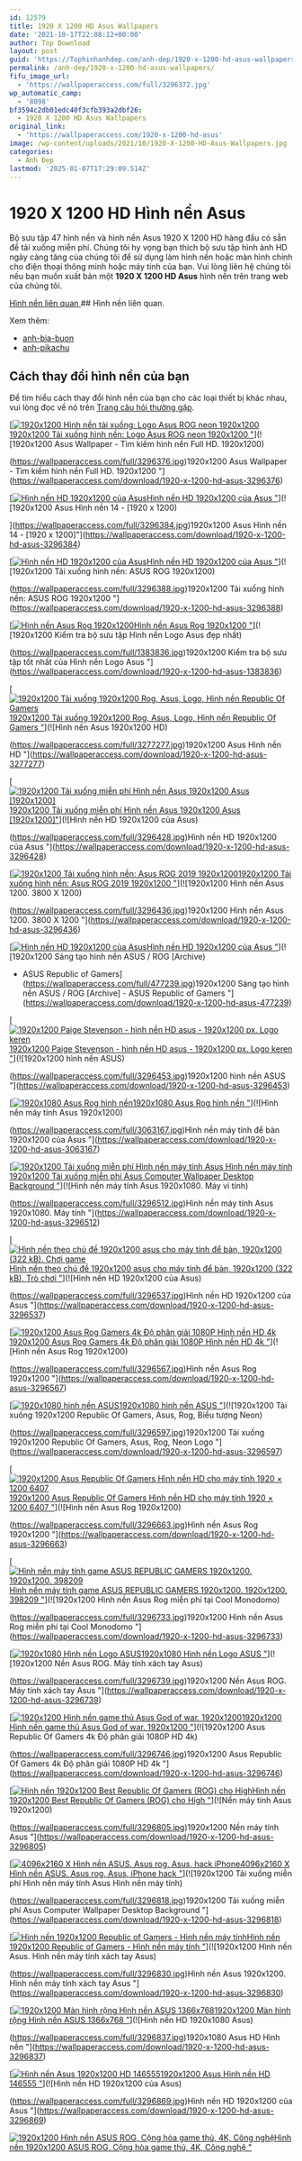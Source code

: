 ```yaml
---
id: 12579
title: 1920 X 1200 HD Asus Wallpapers
date: '2021-10-17T22:08:12+00:00'
author: Top Download
layout: post
guid: 'https://Tophinhanhdep.com/anh-dep/1920-x-1200-hd-asus-wallpapers/'
permalink: /anh-dep/1920-x-1200-hd-asus-wallpapers/
fifu_image_url:
  - 'https://wallpaperaccess.com/full/3296372.jpg'
wp_automatic_camp:
  - '8098'
bf3594c2db01edc40f3cfb393a2dbf26:
  - 1920 X 1200 HD Asus Wallpapers
original_link:
  - 'https://wallpaperaccess.com/1920-x-1200-hd-asus'
image: /wp-content/uploads/2021/10/1920-X-1200-HD-Asus-Wallpapers.jpg
categories:
  - Ảnh Đẹp
lastmod: '2025-01-07T17:29:09.514Z'
---
```

# 1920 X 1200 HD Hình nền Asus

Bộ sưu tập 47 hình nền và hình nền Asus 1920 X 1200 HD hàng đầu có sẵn để tải xuống miễn phí. Chúng tôi hy vọng bạn thích bộ sưu tập hình ảnh HD ngày càng tăng của chúng tôi để sử dụng làm hình nền hoặc màn hình chính cho điện thoại thông minh hoặc máy tính của bạn. Vui lòng liên hệ chúng tôi nếu bạn muốn xuất bản một **1920 X 1200 HD Asus** hình nền trên trang web của chúng tôi.

[Hình nền liên quan ](#related) ## Hình nền liên quan.

   
 Xem thêm:

   
- [anh-bia-buon](https://tophinhanhdep.com/anh-bia/anh-bia-buon/)
- [anh-pikachu](https://tophinhanhdep.com/anh-anime/anh-pikachu/)

## Cách thay đổi hình nền của bạn

Để tìm hiểu cách thay đổi hình nền của bạn cho các loại thiết bị khác nhau, vui lòng đọc về nó trên [Trang câu hỏi thường gặp](https://tophinhanhdep.com/faq/).

  
[[![1920x1200 Hình nền tải xuống: Logo Asus ROG neon 1920x1200](https://wallpaperaccess.com/full/3296372.jpg)1920x1200 Tải xuống hình nền: Logo Asus ROG neon 1920x1200 "](https://wallpaperaccess.com/download/1920-x-1200-hd-asus-3296372)](![1920x1200 Asus Wallpaper - Tìm kiếm hình nền Full HD.  1920x1200)

(https://wallpaperaccess.com/full/3296376.jpg)1920x1200 Asus Wallpaper - Tìm kiếm hình nền Full HD. 1920x1200 "](https://wallpaperaccess.com/download/1920-x-1200-hd-asus-3296376)

[[![Hình nền HD 1920x1200 của Asus](https://wallpaperaccess.com/full/3296378.jpg)Hình nền HD 1920x1200 của Asus "](https://wallpaperaccess.com/download/1920-x-1200-hd-asus-3296378)](![1920x1200 Asus Hình nền 14 - [1920 x 1200)

](https://wallpaperaccess.com/full/3296384.jpg)1920x1200 Asus Hình nền 14 - \[1920 x 1200\]"](https://wallpaperaccess.com/download/1920-x-1200-hd-asus-3296384)

[[![Hình nền HD 1920x1200 của Asus](https://wallpaperaccess.com/full/81635.jpg)Hình nền HD 1920x1200 của Asus "](https://wallpaperaccess.com/download/1920-x-1200-hd-asus-81635)](![1920x1200 Tải xuống hình nền: ASUS ROG 1920x1200)

(https://wallpaperaccess.com/full/3296388.jpg)1920x1200 Tải xuống hình nền: ASUS ROG 1920x1200 "](https://wallpaperaccess.com/download/1920-x-1200-hd-asus-3296388)

[[![Hình nền Asus Rog 1920x1200](https://wallpaperaccess.com/full/830415.jpg)Hình nền Asus Rog 1920x1200 "](https://wallpaperaccess.com/download/1920-x-1200-hd-asus-830415)](![1920x1200 Kiểm tra bộ sưu tập Hình nền Logo Asus đẹp nhất)

(https://wallpaperaccess.com/full/1383836.jpg)1920x1200 Kiểm tra bộ sưu tập tốt nhất của Hình nền Logo Asus "](https://wallpaperaccess.com/download/1920-x-1200-hd-asus-1383836)

[[![1920x1200 Tải xuống 1920x1200 Rog, Asus, Logo, Hình nền Republic Of Gamers](https://wallpaperaccess.com/full/3296395.jpg)1920x1200 Tải xuống 1920x1200 Rog, Asus, Logo, Hình nền Republic Of Gamers "](https://wallpaperaccess.com/download/1920-x-1200-hd-asus-3296395)](![Hình nền Asus 1920x1200 HD)

(https://wallpaperaccess.com/full/3277277.jpg)1920x1200 Asus Hình nền HD "](https://wallpaperaccess.com/download/1920-x-1200-hd-asus-3277277)

[[![1920x1200 Tải xuống miễn phí Hình nền Asus 1920x1200 Asus [1920x1200]](https://wallpaperaccess.com/full/3296408.jpg)1920x1200 Tải xuống miễn phí Hình nền Asus 1920x1200 Asus \[1920x1200\]"](https://wallpaperaccess.com/download/1920-x-1200-hd-asus-3296408)](![Hình nền HD 1920x1200 của Asus)

(https://wallpaperaccess.com/full/3296428.jpg)Hình nền HD 1920x1200 của Asus "](https://wallpaperaccess.com/download/1920-x-1200-hd-asus-3296428)

[[![1920x1200 Tải xuống hình nền: Asus ROG 2019 1920x1200](https://wallpaperaccess.com/full/3296430.jpg)1920x1200 Tải xuống hình nền: Asus ROG 2019 1920x1200 "](https://wallpaperaccess.com/download/1920-x-1200-hd-asus-3296430)](![1920x1200 Hình nền Asus 1200.  3800 X 1200)

(https://wallpaperaccess.com/full/3296436.jpg)1920x1200 Hình nền Asus 1200. 3800 X 1200 "](https://wallpaperaccess.com/download/1920-x-1200-hd-asus-3296436)

[[![Hình nền HD 1920x1200 của Asus](https://wallpaperaccess.com/full/3296443.jpg)Hình nền HD 1920x1200 của Asus "](https://wallpaperaccess.com/download/1920-x-1200-hd-asus-3296443)](![1920x1200 Sáng tạo hình nền ASUS / ROG [Archive)

 - ASUS Republic of Gamers](https://wallpaperaccess.com/full/477239.jpg)1920x1200 Sáng tạo hình nền ASUS / ROG \[Archive\] - ASUS Republic of Gamers "](https://wallpaperaccess.com/download/1920-x-1200-hd-asus-477239)

[[![1920x1200 Paige Stevenson - hình nền HD asus - 1920x1200 px.  Logo keren](https://wallpaperaccess.com/full/367225.jpg)1920x1200 Paige Stevenson - hình nền HD asus - 1920x1200 px. Logo keren "](https://wallpaperaccess.com/download/1920-x-1200-hd-asus-367225)](![1920x1200 hình nền ASUS)

(https://wallpaperaccess.com/full/3296453.jpg)1920x1200 hình nền ASUS "](https://wallpaperaccess.com/download/1920-x-1200-hd-asus-3296453)

[[![1920x1080 Asus Rog hình nền](https://wallpaperaccess.com/full/868688.jpg)1920x1080 Asus Rog hình nền "](https://wallpaperaccess.com/download/1920-x-1200-hd-asus-868688)](![Hình nền máy tính Asus 1920x1200)

(https://wallpaperaccess.com/full/3063167.jpg)Hình nền máy tính để bàn 1920x1200 của Asus "](https://wallpaperaccess.com/download/1920-x-1200-hd-asus-3063167)

[[![1920x1200 Tải xuống miễn phí Hình nền máy tính Asus Hình nền máy tính](https://wallpaperaccess.com/full/3296463.jpg)1920x1200 Tải xuống miễn phí Asus Computer Wallpaper Desktop Background "](https://wallpaperaccess.com/download/1920-x-1200-hd-asus-3296463)](![Hình nền máy tính Asus 1920x1080.  Máy vi tính)

(https://wallpaperaccess.com/full/3296512.jpg)Hình nền máy tính Asus 1920x1080. Máy tính "](https://wallpaperaccess.com/download/1920-x-1200-hd-asus-3296512)

[[![Hình nền theo chủ đề 1920x1200 asus cho máy tính để bàn, 1920x1200 (322 kB).  Chơi game](https://wallpaperaccess.com/full/3296518.jpg)Hình nền theo chủ đề 1920x1200 asus cho máy tính để bàn, 1920x1200 (322 kB). Trò chơi "](https://wallpaperaccess.com/download/1920-x-1200-hd-asus-3296518)](![Hình nền HD 1920x1200 của Asus)

(https://wallpaperaccess.com/full/3296537.jpg)Hình nền HD 1920x1200 của Asus "](https://wallpaperaccess.com/download/1920-x-1200-hd-asus-3296537)

[[![1920x1200 Asus Rog Gamers 4k Độ phân giải 1080P Hình nền HD 4k](https://wallpaperaccess.com/full/3296539.jpg)1920x1200 Asus Rog Gamers 4k Độ phân giải 1080P Hình nền HD 4k "](https://wallpaperaccess.com/download/1920-x-1200-hd-asus-3296539)](![Hình nền Asus Rog 1920x1200)

(https://wallpaperaccess.com/full/3296567.jpg)Hình nền Asus Rog 1920x1200 "](https://wallpaperaccess.com/download/1920-x-1200-hd-asus-3296567)

[[![1920x1080 hình nền ASUS](https://wallpaperaccess.com/full/3296589.jpg)1920x1080 hình nền ASUS "](https://wallpaperaccess.com/download/1920-x-1200-hd-asus-3296589)](![1920x1200 Tải xuống 1920x1200 Republic Of Gamers, Asus, Rog, Biểu tượng Neon)

(https://wallpaperaccess.com/full/3296597.jpg)1920x1200 Tải xuống 1920x1200 Republic Of Gamers, Asus, Rog, Neon Logo "](https://wallpaperaccess.com/download/1920-x-1200-hd-asus-3296597)

[[![1920x1200 Asus Republic Of Gamers Hình nền HD cho máy tính 1920 × 1200 6407](https://wallpaperaccess.com/full/3296614.png)1920x1200 Asus Republic Of Gamers Hình nền HD cho máy tính 1920 × 1200 6407 "](https://wallpaperaccess.com/download/1920-x-1200-hd-asus-3296614)](![Hình nền Asus Rog 1920x1200)

(https://wallpaperaccess.com/full/3296663.jpg)Hình nền Asus Rog 1920x1200 "](https://wallpaperaccess.com/download/1920-x-1200-hd-asus-3296663)

[[![Hình nền máy tính game ASUS REPUBLIC GAMERS 1920x1200.  1920x1200.  398209](https://wallpaperaccess.com/full/3296685.jpg)Hình nền máy tính game ASUS REPUBLIC GAMERS 1920x1200. 1920x1200. 398209 "](https://wallpaperaccess.com/download/1920-x-1200-hd-asus-3296685)](![1920x1200 Hình nền Asus Rog miễn phí tại Cool Monodomo)

(https://wallpaperaccess.com/full/3296733.jpg)1920x1200 Hình nền Asus Rog miễn phí tại Cool Monodomo "](https://wallpaperaccess.com/download/1920-x-1200-hd-asus-3296733)

[[![1920x1080 Hình nền Logo ASUS](https://wallpaperaccess.com/full/1383834.jpg)1920x1080 Hình nền Logo ASUS "](https://wallpaperaccess.com/download/1920-x-1200-hd-asus-1383834)](![1920x1200 Nền Asus ROG.  Máy tính xách tay Asus)

(https://wallpaperaccess.com/full/3296739.jpg)1920x1200 Nền Asus ROG. Máy tính xách tay Asus "](https://wallpaperaccess.com/download/1920-x-1200-hd-asus-3296739)

[[![1920x1200 Hình nền game thủ Asus God of war.  1920x1200](https://wallpaperaccess.com/full/806424.jpg)1920x1200 Hình nền game thủ Asus God of war. 1920x1200 "](https://wallpaperaccess.com/download/1920-x-1200-hd-asus-806424)](![1920x1200 Asus Republic Of Gamers 4k Độ phân giải 1080P HD 4k)

(https://wallpaperaccess.com/full/3296746.jpg)1920x1200 Asus Republic Of Gamers 4k Độ phân giải 1080P HD 4k "](https://wallpaperaccess.com/download/1920-x-1200-hd-asus-3296746)

[[![Hình nền 1920x1200 Best Republic Of Gamers (ROG) cho High](https://wallpaperaccess.com/full/3296752.jpg)Hình nền 1920x1200 Best Republic Of Gamers (ROG) cho High "](https://wallpaperaccess.com/download/1920-x-1200-hd-asus-3296752)](![Nền máy tính Asus 1920x1200)

(https://wallpaperaccess.com/full/3296805.jpg)1920x1200 Nền máy tính Asus "](https://wallpaperaccess.com/download/1920-x-1200-hd-asus-3296805)

[[![4096x2160 X Hình nền ASUS.  Asus rog, Asus, hack iPhone](https://wallpaperaccess.com/full/813538.png)4096x2160 X Hình nền ASUS. Asus rog, Asus, iPhone hack "](https://wallpaperaccess.com/download/1920-x-1200-hd-asus-813538)](![1920x1200 Tải xuống miễn phí Hình nền máy tính Asus Hình nền máy tính)

(https://wallpaperaccess.com/full/3296818.jpg)1920x1200 Tải xuống miễn phí Asus Computer Wallpaper Desktop Background "](https://wallpaperaccess.com/download/1920-x-1200-hd-asus-3296818)

[[![Hình nền 1920x1200 Republic of Gamers - Hình nền máy tính](https://wallpaperaccess.com/full/2506476.jpg)Hình nền 1920x1200 Republic of Gamers - Hình nền máy tính "](https://wallpaperaccess.com/download/1920-x-1200-hd-asus-2506476)](![1920x1200 Hình nền Asus.  Hình nền máy tính xách tay Asus)

(https://wallpaperaccess.com/full/3296830.jpg)Hình nền Asus 1920x1200. Hình nền máy tính xách tay Asus "](https://wallpaperaccess.com/download/1920-x-1200-hd-asus-3296830)

[[![1920x1200 Màn hình rộng Hình nền ASUS 1366x768](https://wallpaperaccess.com/full/3296835.jpg)1920x1200 Màn hình rộng Hình nền ASUS 1366x768 "](https://wallpaperaccess.com/download/1920-x-1200-hd-asus-3296835)](![Hình nền HD 1920x1080 Asus)

(https://wallpaperaccess.com/full/3296837.jpg)1920x1080 Asus HD Hình nền "](https://wallpaperaccess.com/download/1920-x-1200-hd-asus-3296837)

[[![Hình nền Asus 1920x1200 HD 146555](https://wallpaperaccess.com/full/3296862.jpg)1920x1200 Asus Hình nền HD 146555 "](https://wallpaperaccess.com/download/1920-x-1200-hd-asus-3296862)](![Hình nền HD 1920x1200 của Asus)

(https://wallpaperaccess.com/full/3296869.jpg)Hình nền HD 1920x1200 của Asus "](https://wallpaperaccess.com/download/1920-x-1200-hd-asus-3296869)

[![1920x1200 Hình nền ASUS ROG, Cộng hòa game thủ, 4K, Công nghệ](https://wallpaperaccess.com/full/3296882.jpg)Hình nền 1920x1200 ASUS ROG, Cộng hòa game thủ, 4K, Công nghệ "](https://wallpaperaccess.com/download/1920-x-1200-hd-asus-3296882)
